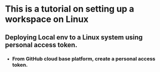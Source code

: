 # This is a tutorial on setting up a workspace on Linux
## Deploying Local env to a Linux system using personal access token.
* ### From GitHub cloud base platform, create a personal access token.
